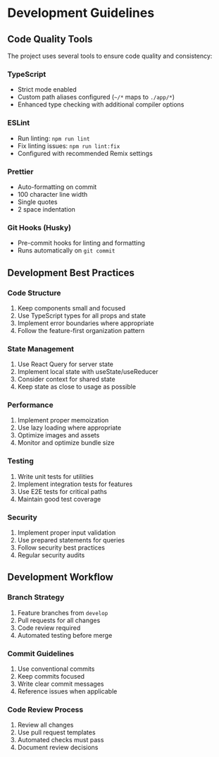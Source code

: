 # Development Guidelines

## Code Quality Tools

The project uses several tools to ensure code quality and consistency:

### TypeScript
- Strict mode enabled
- Custom path aliases configured (`~/*` maps to `./app/*`)
- Enhanced type checking with additional compiler options

### ESLint
- Run linting: `npm run lint`
- Fix linting issues: `npm run lint:fix`
- Configured with recommended Remix settings

### Prettier
- Auto-formatting on commit
- 100 character line width
- Single quotes
- 2 space indentation

### Git Hooks (Husky)
- Pre-commit hooks for linting and formatting
- Runs automatically on `git commit`

## Development Best Practices

### Code Structure
1. Keep components small and focused
2. Use TypeScript types for all props and state
3. Implement error boundaries where appropriate
4. Follow the feature-first organization pattern

### State Management
1. Use React Query for server state
2. Implement local state with useState/useReducer
3. Consider context for shared state
4. Keep state as close to usage as possible

### Performance
1. Implement proper memoization
2. Use lazy loading where appropriate
3. Optimize images and assets
4. Monitor and optimize bundle size

### Testing
1. Write unit tests for utilities
2. Implement integration tests for features
3. Use E2E tests for critical paths
4. Maintain good test coverage

### Security
1. Implement proper input validation
2. Use prepared statements for queries
3. Follow security best practices
4. Regular security audits

## Development Workflow

### Branch Strategy
1. Feature branches from `develop`
2. Pull requests for all changes
3. Code review required
4. Automated testing before merge

### Commit Guidelines
1. Use conventional commits
2. Keep commits focused
3. Write clear commit messages
4. Reference issues when applicable

### Code Review Process
1. Review all changes
2. Use pull request templates
3. Automated checks must pass
4. Document review decisions